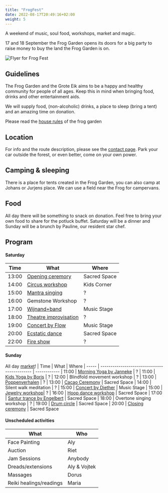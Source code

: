 ```yaml
---
title: "FrogFest"
date: 2022-08-17T20:49:16+02:00
weight: 5
---
```


A weekend of music, soul food, workshops, market and magic.

17 and 18 September the Frog Garden opens its doors for a big party to raise money to buy the land the Frog Garden is on.

<!--more-->

![Flyer for Frog Fest](/images/events/frogfest-flyer.jpg)


## Guidelines
The Frog Garden and the Grote Eik aims to be a happy and healthy community for people of all ages.
Keep this in mind when bringing food, drinks and other entertainment aids.

We will supply food, (non-alcoholic) drinks, a place to sleep (bring a tent) and an amazing time on donation.

Please read the [house rules](/documents/frog-garden-guidelines.pdf) of the frog garden

## Location
For info and the route description, please see the [contact page](/contact).
Park your car outside the forest, or even better, come on your own power.

## Camping & sleeping
There is a place for tents created in the Frog Garden, you can also camp at Johans or Jurjens place.
We can use a field near the Frog for campervans.

## Food
All day there will be something to snack on donation. Feel free to bring your own food to share for the potluck buffet.
Saturday will be a dinner and Sunday will be a brunch by Pauline, our resident star chef.

## Program

#### Saturday
| Time  | What                                         | Where
| ----- | -------------------------------------------- | ------------
| 13:00 | [Opening ceremory](/frogfest/ceremony/)      | Sacred Space
| 14:00 | [Circus workshop](/frogfest/kidscorner/)     | Kids Corner
| 15:00 | [Mantra singing](/frogfest/mantra-singing/)  | ?
| 16:00 | Gemstone Workshop                            | ?
| 17:00 | [Wijnand+band](/frogfest/wijnand/)           | Music Stage
| 18:00 | [Theatre improvisation](/frogfest/improv/)   | ?
| 19:00 | [Concert by Flow](/frogfest/flowconcert/)    | Music Stage
| 20:00 | [Ecstatic dance](/frogfest/ecstaticdance/)   | Sacred Space
| 22:00 | [Fire show](/frogfest/fireshow/)             | ?

#### Sunday
All day [market](/frogfest/market/)!
| Time  | What                                         | Where
| ----- | -------------------------------------------- | ------------
| 11:00 | [Morning Yoga by Janneke](/frogfest/yoga/)   | ?
| 11:00 | [Kids Yoga by Boris](/frogfest/yoga/)        | ?
| 12:00 | Blindfold movement workshop                  | ?
| 13:00 | [Poppenverhalen](/frogfest/poppenverhalen/)  | ?
| 13:00 | [Cacao Ceremony](/frogfest/cacao/)           | Sacred Space
| 14:00 | Silent walk meditation                       | ?
| 15:00 | [Concert by Diether](/frogfest/demanrogue/)  | Music Stage
| 15:00 | [Jewelry workshop](/frogfest/jewelry-workshop)| ?
| 16:00 | [Hoop dance workshop](/frogfest/hoopdance/)  | Sacred Space
| 17:00 | [Santur trance by Engelbert](/frogfest/santur-trance/)    | Sacred Space
| 18:00 | Overtone singing workshop                    | ?
| 19:00 | [Drum circle](/frogfest/drumcircle/)         | Sacred Space
| 20:00 | [Closing ceremony](/frogfest/ceremony/)      | Sacred Space

#### Unscheduled activities

| What                                                 | Who
| ---------------------------------------------------- | ---
| Face Painting                                        | Aly
| Auction                                              | Riet
| Jam Sessions                                         | Anybody
| Dreads/extensions                                    | Aly & Vojtek
| Massages                                             | Dorus
| Reiki healings/readings                              | Maria

